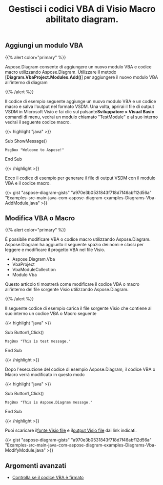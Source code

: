 ﻿---
title: Gestisci i codici VBA di Visio Macro abilitato diagram.
linktitle: Diagram Progetto VBA
type: docs
weight: 200
url: /it/java/working-with-vbaproject/
description: Aggiungi modulo VBA e modifica VBA o macro con la libreria Aspose.Diagram.
---
## **Aggiungi un modulo VBA**
{{% alert color="primary" %}}

Aspose.Diagram consente di aggiungere un nuovo modulo VBA e codice macro utilizzando Aspose.Diagram. Utilizzare il metodo [**Diagram.VbaProject.Modules.Add()**] per aggiungere il nuovo modulo VBA all'interno di diagram

{{% /alert %}}

 Il codice di esempio seguente aggiunge un nuovo modulo VBA e un codice macro e salva l'output nel formato VSDM. Una volta, aprirai il file di output VSDM in Microsoft Visio e fai clic sul pulsante**Sviluppatore > Visual Basic** comandi di menu, vedrai un modulo chiamato "TestModule" e al suo interno vedrai il seguente codice macro.

{{< highlight "java" >}}

 Sub ShowMessage()

    MsgBox "Welcome to Aspose!"

End Sub

{{< /highlight >}}

Ecco il codice di esempio per generare il file di output VSDM con il modulo VBA e il codice macro.

{{< gist "aspose-diagram-gists" "a970e3b0531843f718d7f46abf12d56a" "Examples-src-main-java-com-aspose-diagram-examples-Diagrams-Vba-AddModule.java" >}}

## **Modifica VBA o Macro**

{{% alert color="primary" %}} 

È possibile modificare VBA o codice macro utilizzando Aspose.Diagram. Aspose.Diagram ha aggiunto il seguente spazio dei nomi e classi per leggere e modificare il progetto VBA nel file Visio.

- Aspose.Diagram.Vba
- VbaProject
- VbaModuleCollection
- Modulo Vba

Questo articolo ti mostrerà come modificare il codice VBA o macro all'interno del file sorgente Visio utilizzando Aspose.Diagram.

{{% /alert %}} 

Il seguente codice di esempio carica il file sorgente Visio che contiene al suo interno un codice VBA o Macro seguente

{{< highlight "java" >}}

 Sub Button1_Click()

    MsgBox "This is test message."

End Sub

{{< /highlight >}}

Dopo l'esecuzione del codice di esempio Aspose.Diagram, il codice VBA o Macro verrà modificato in questo modo

{{< highlight "java" >}}

 Sub Button1_Click()

    MsgBox "This is Aspose.Diagram message."

End Sub

{{< /highlight >}}

 Puoi scaricare il[fonte Visio file]() e il[output Visio file]() dai link indicati.

{{< gist "aspose-diagram-gists" "a970e3b0531843f718d7f46abf12d56a" "Examples-src-main-java-com-aspose-diagram-examples-Diagrams-Vba-ModifyModule.java" >}}

## **Argomenti avanzati**
- [Controlla se il codice VBA è firmato](/diagram/it/java/check-if-vba-code-is-signed/)
